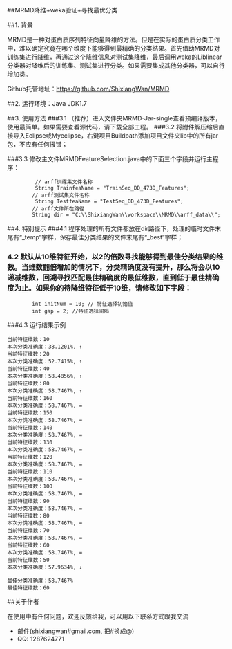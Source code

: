 ##MRMD降维+weka验证+寻找最优分类

##1. 背景

MRMD是一种对蛋白质序列特征向量降维的方法。但是在实际的蛋白质分类工作中，难以确定究竟在哪个维度下能够得到最精确的分类结果。首先借助MRMD对训练集进行降维，再通过这个降维信息对测试集降维，最后调用weka的Liblinear分类器对降维后的训练集、测试集进行分类。如果需要集成其他分类器，可以自行增加类。

Github托管地址：https://github.com/ShixiangWan/MRMD

##2. 运行环境：Java JDK1.7


##3. 使用方法
###3.1 （推荐）进入文件夹MRMD-Jar-single查看预编译版本，使用最简单。如果需要查看源代码，请下载全部工程。
###3.2 将附件解压缩后直接导入Eclipse或Myeclipse，右键项目Buildpath添加项目文件夹lib中的所有jar包，不应有任何报错；

###3.3 修改主文件MRMDFeatureSelection.java中的下面三个字段并运行主程序：

```
         // arff训练集文件名称
         String TrainfeaName = "TrainSeq_DD_473D_Features";
        // arff测试集文件名称
         String TestfeaName = "TestSeq_DD_473D_Features";
        // arff文件所在路径
        String dir = "C:\\ShixiangWan\\workspace\\MRMD\\arff_data\\";
```
##4. 特别提示
###4.1 程序处理的所有文件都放在dir路径下，处理的临时文件末尾有“_temp”字样，保存最佳分类结果的文件末尾有“_best”字样；
### 4.2 默认从10维特征开始，以2的倍数寻找能够得到最佳分类结果的维数。当维数翻倍增加的情况下，分类精确度没有提升，那么将会以10递减维数，回溯寻找匹配最佳精确度的最低维数，直到低于最佳精确度为止。如果你的待降维特征低于10维，请修改如下字段：
```      
        int initNum = 10; // 特征选择初始值
        int gap = 2; //特征选择间隔
```
###4.3 运行结果示例
```
当前特征维数：10
本次分类准确度：38.1201%, ↑
当前特征维数：20
本次分类准确度：52.7415%, ↑
当前特征维数：40
本次分类准确度：58.4856%, ↑
当前特征维数：80
本次分类准确度：58.7467%, ↑
当前特征维数：160
本次分类准确度：58.7467%, =
当前特征维数：150
本次分类准确度：58.7467%, =
当前特征维数：140
本次分类准确度：58.7467%, =
当前特征维数：130
本次分类准确度：58.7467%, =
当前特征维数：120
本次分类准确度：58.7467%, =
当前特征维数：110
本次分类准确度：58.7467%, =
当前特征维数：100
本次分类准确度：58.7467%, =
当前特征维数：90
本次分类准确度：58.7467%, =
当前特征维数：80
本次分类准确度：58.7467%, =
当前特征维数：70
本次分类准确度：58.7467%, =
当前特征维数：60
本次分类准确度：58.7467%, =
当前特征维数：50
本次分类准确度：57.9634%, ↓

最佳分类准确度：58.7467%
最佳特征维数：60
```


##关于作者

在使用中有任何问题，欢迎反馈给我，可以用以下联系方式跟我交流

* 邮件(shixiangwan#gmail.com, 把#换成@)
* QQ: 1287624771

